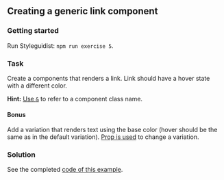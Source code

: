 ## Creating a generic link component

### Getting started

Run Styleguidist: `npm run exercise 5`.

### Task

Create a components that renders a link. Link should have a hover state with a different color.

**Hint:** [Use `&`](https://www.styled-components.com/docs/api#supported-css) to refer to a component class name.

#### Bonus

Add a variation that renders text using the base color (hover should be the same as in the default variation). [Prop is used](https://www.styled-components.com/docs/basics#adapting-based-on-props) to change a variation.

### Solution

See the completed [code of this example](../../components/core/Link/Link.js).
